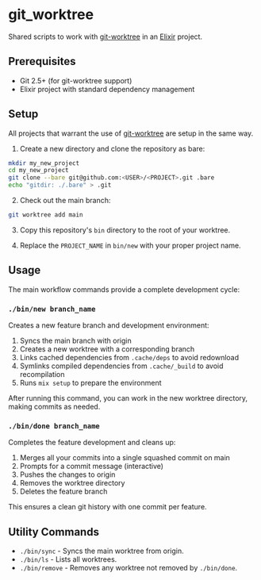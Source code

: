 # git_worktree

Shared scripts to work with [git-worktree](https://git-scm.com/docs/git-worktree) in an [Elixir](https://elixir-lang.org/) project.

## Prerequisites

- Git 2.5+ (for git-worktree support)
- Elixir project with standard dependency management

## Setup

All projects that warrant the use of [git-worktree](https://git-scm.com/docs/git-worktree) are setup in the same way.

1. Create a new directory and clone the repository as bare:

```bash
mkdir my_new_project
cd my_new_project
git clone --bare git@github.com:<USER>/<PROJECT>.git .bare
echo "gitdir: ./.bare" > .git
```

2. Check out the main branch:

```bash
git worktree add main
```

3. Copy this repository's `bin` directory to the root of your worktree.

4. Replace the `PROJECT_NAME` in `bin/new` with your proper project name.

## Usage

The main workflow commands provide a complete development cycle:

### `./bin/new branch_name`

Creates a new feature branch and development environment:
1. Syncs the main branch with origin
2. Creates a new worktree with a corresponding branch
3. Links cached dependencies from `.cache/deps` to avoid redownload
4. Symlinks compiled dependencies from `.cache/_build` to avoid recompilation
5. Runs `mix setup` to prepare the environment

After running this command, you can work in the new worktree directory, making commits as needed.

### `./bin/done branch_name`

Completes the feature development and cleans up:
1. Merges all your commits into a single squashed commit on main
2. Prompts for a commit message (interactive)
3. Pushes the changes to origin
4. Removes the worktree directory
5. Deletes the feature branch

This ensures a clean git history with one commit per feature.

## Utility Commands

- `./bin/sync` - Syncs the main worktree from origin.
- `./bin/ls` - Lists all worktrees.
- `./bin/remove` - Removes any worktree not removed by `./bin/done`.
